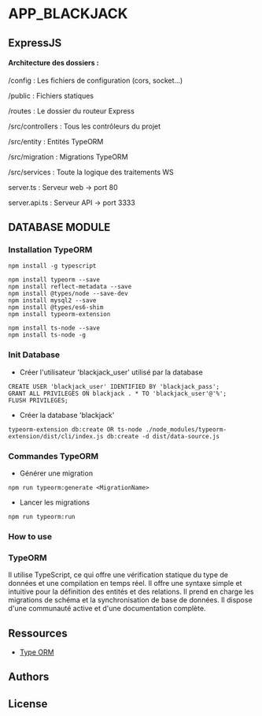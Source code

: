 # APP_BLACKJACK

## ExpressJS

#### Architecture des dossiers :

/config : Les fichiers de configuration (cors, socket...)

/public : Fichiers statiques

/routes : Le dossier du routeur Express

/src/controllers : Tous les contrôleurs du projet

/src/entity : Entités TypeORM

/src/migration : Migrations TypeORM

/src/services : Toute la logique des traitements WS

server.ts : Serveur web -> port 80

server.api.ts : Serveur API -> port 3333

## DATABASE MODULE

### Installation TypeORM

```
npm install -g typescript

npm install typeorm --save
npm install reflect-metadata --save
npm install @types/node --save-dev
npm install mysql2 --save
npm install @types/es6-shim
npm install typeorm-extension

npm install ts-node --save
npm install ts-node -g
```

### Init Database

+ Créer l'utilisateur 'blackjack_user' utilisé par la database

```
CREATE USER 'blackjack_user' IDENTIFIED BY 'blackjack_pass';
GRANT ALL PRIVILEGES ON blackjack . * TO 'blackjack_user'@'%';
FLUSH PRIVILEGES;
```

+ Créer la database 'blackjack'

```
typeorm-extension db:create OR ts-node ./node_modules/typeorm-extension/dist/cli/index.js db:create -d dist/data-source.js 
```

### Commandes TypeORM

+ Générer une migration
```
npm run typeorm:generate <MigrationName>  
```
+ Lancer les migrations
```
npm run typeorm:run
```

### How to use

### TypeORM

Il utilise TypeScript, ce qui offre une vérification statique du type de données et une compilation en temps réel.
Il offre une syntaxe simple et intuitive pour la définition des entités et des relations.
Il prend en charge les migrations de schéma et la synchronisation de base de données.
Il dispose d'une communauté active et d'une documentation complète.

## Ressources

- [Type ORM](https://typeorm.io/)

## Authors

## License
